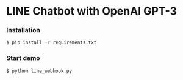 # LINE Chatbot with OpenAI GPT-3

### Installation
```bash
$ pip install -r requirements.txt
```

### Start demo
```bash
$ python line_webhook.py
```